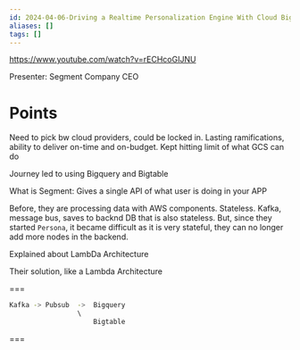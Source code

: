 ```yaml
---
id: 2024-04-06-Driving a Realtime Personalization Engine With Cloud Bigtable
aliases: []
tags: []
---
```


https://www.youtube.com/watch?v=rECHcoGIJNU

Presenter: Segment Company CEO

# Points

Need to pick bw cloud providers, could be locked in. Lasting ramifications, ability to deliver on-time and on-budget. Kept hitting limit of what GCS can do

Journey led to using Bigquery and Bigtable

What is Segment: Gives a single API of what user is doing in your APP

Before, they are processing data with AWS components. Stateless. Kafka, message bus, saves to backnd DB that is also stateless. But, since they started `Persona`, it became difficult as it is very stateful, they can no longer add more nodes in the backend.

Explained about LambDa Architecture

Their solution, like a Lambda Architecture

===
```bash
Kafka -> Pubsub  ->  Bigquery
                 \ 
                     Bigtable
```
===




